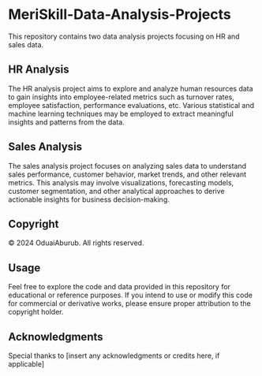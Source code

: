 # MeriSkill-Data-Analysis-Projects
This repository contains two data analysis projects focusing on HR and sales data.

## HR Analysis

The HR analysis project aims to explore and analyze human resources data to gain insights into employee-related metrics such as turnover rates, employee satisfaction, performance evaluations, etc. Various statistical and machine learning techniques may be employed to extract meaningful insights and patterns from the data.

## Sales Analysis

The sales analysis project focuses on analyzing sales data to understand sales performance, customer behavior, market trends, and other relevant metrics. This analysis may involve visualizations, forecasting models, customer segmentation, and other analytical approaches to derive actionable insights for business decision-making.

## Copyright

© 2024 OduaiAburub. All rights reserved.

## Usage

Feel free to explore the code and data provided in this repository for educational or reference purposes. If you intend to use or modify this code for commercial or derivative works, please ensure proper attribution to the copyright holder.

## Acknowledgments

Special thanks to [insert any acknowledgments or credits here, if applicable]
